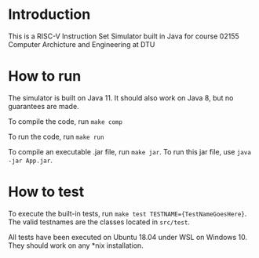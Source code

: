 # Introduction
This is a RISC-V Instruction Set Simulator built in Java for course 02155 Computer Archicture and Engineering at DTU

# How to run
The simulator is built on Java 11. It should also work on Java 8, but no guarantees are made.

To compile the code, run  `make comp`

To run the code, run `make run`

To compile an executable .jar file, run `make jar`. To run this jar file, use `java -jar App.jar`.

# How to test
To execute the built-in tests, run `make test TESTNAME={TestNameGoesHere}`. 
The valid testnames are the classes located in `src/test`.

All tests have been executed on Ubuntu 18.04 under WSL on Windows 10. 
They should work on any *nix installation.